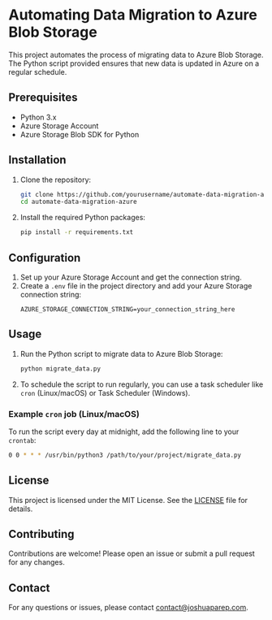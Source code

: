 # Automating Data Migration to Azure Blob Storage

This project automates the process of migrating data to Azure Blob Storage. The Python script provided ensures that new data is updated in Azure on a regular schedule.

## Prerequisites

- Python 3.x
- Azure Storage Account
- Azure Storage Blob SDK for Python

## Installation

1. Clone the repository:
    ```sh
    git clone https://github.com/yourusername/automate-data-migration-azure.git
    cd automate-data-migration-azure
    ```

2. Install the required Python packages:
    ```sh
    pip install -r requirements.txt
    ```

## Configuration

1. Set up your Azure Storage Account and get the connection string.
2. Create a `.env` file in the project directory and add your Azure Storage connection string:
    ```env
    AZURE_STORAGE_CONNECTION_STRING=your_connection_string_here
    ```

## Usage

1. Run the Python script to migrate data to Azure Blob Storage:
    ```sh
    python migrate_data.py
    ```

2. To schedule the script to run regularly, you can use a task scheduler like `cron` (Linux/macOS) or Task Scheduler (Windows).

### Example `cron` job (Linux/macOS)

To run the script every day at midnight, add the following line to your `crontab`:
```sh
0 0 * * * /usr/bin/python3 /path/to/your/project/migrate_data.py
```

## License

This project is licensed under the MIT License. See the [LICENSE](LICENSE) file for details.

## Contributing

Contributions are welcome! Please open an issue or submit a pull request for any changes.

## Contact

For any questions or issues, please contact [contact@joshuaparep.com](mailto:contact@joshuaparep.com).
